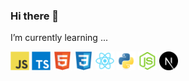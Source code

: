 ### Hi there 👋
I’m currently learning ...
<div style="display: inline-block;">
<img alt="JavaScript" width="30" height="30" src="https://github.com/devicons/devicon/blob/master/icons/javascript/javascript-original.svg" align="center" style="max-width: 100%;">
<img alt="TypeScript" width="30" height="30" src="https://github.com/devicons/devicon/blob/master/icons/typescript/typescript-original.svg" align="center" style="max-width: 100%;">
<img alt="HTML5" width="30" height="30" src="https://github.com/devicons/devicon/blob/master/icons/html5/html5-original.svg" align="center" style="max-width: 100%;">
<img alt="CSS3" width="30" height="30" src="https://github.com/devicons/devicon/blob/master/icons/css3/css3-original.svg" align="center" style="max-width: 100%;">
<img alt="React/ReactNative" width="30" height="30" src="https://github.com/devicons/devicon/blob/master/icons/react/react-original.svg" align="center" style="max-width: 100%;">
<img alt="Python" width="30" height="30" src="https://github.com/devicons/devicon/blob/master/icons/python/python-original.svg" align="center" style="max-width: 100%;">
<img alt="NodeJs" width="30" height="30" src="https://github.com/devicons/devicon/blob/master/icons/nodejs/nodejs-original.svg" align="center" style="max-width: 100%;">
<img alt="NextJs" width="30" height="30" src="https://github.com/devicons/devicon/blob/master/icons/nextjs/nextjs-original.svg" align="center" style="max-width: 100%;">
</div>
<!--
**LuizEnokJunior/LuizEnokJunior** is a ✨ _special_ ✨ repository because its `README.md` (this file) appears on your GitHub profile.

Here are some ideas to get you started:

### Hi there 👋

- 🔭 I’m currently working on ...
- 🌱 I’m currently learning ...
- 👯 I’m looking to collaborate on ...
- 🤔 I’m looking for help with ...
- 💬 Ask me about ...
- 📫 How to reach me: ...
- 😄 Pronouns: ...
- ⚡ Fun fact: ...
-->
